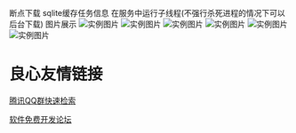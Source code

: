 断点下载 sqlite缓存任务信息 在服务中运行子线程(不强行杀死进程的情况下可以后台下载)
图片展示
![实例图片](https://github.com/louyulin/DownTask/blob/master/READIMG/WechatIMG206.jpeg?raw=true)
![实例图片](https://github.com/louyulin/DownTask/blob/master/READIMG/WechatIMG205.jpeg?raw=true)
![实例图片](https://github.com/louyulin/DownTask/blob/master/READIMG/WechatIMG207.jpeg?raw=true)
![实例图片](https://github.com/louyulin/DownTask/blob/master/READIMG/WechatIMG208.jpeg?raw=true)
![实例图片](https://github.com/louyulin/DownTask/blob/master/READIMG/WechatIMG209.jpeg?raw=true9)
![实例图片](https://github.com/louyulin/DownTask/blob/master/READIMG/WechatIMG210.jpeg?raw=true)

 # 良心友情链接

[腾讯QQ群快速检索](http://u.720life.cn/s/8cf73f7c)

[软件免费开发论坛](http://u.720life.cn/s/bbb01dc0)